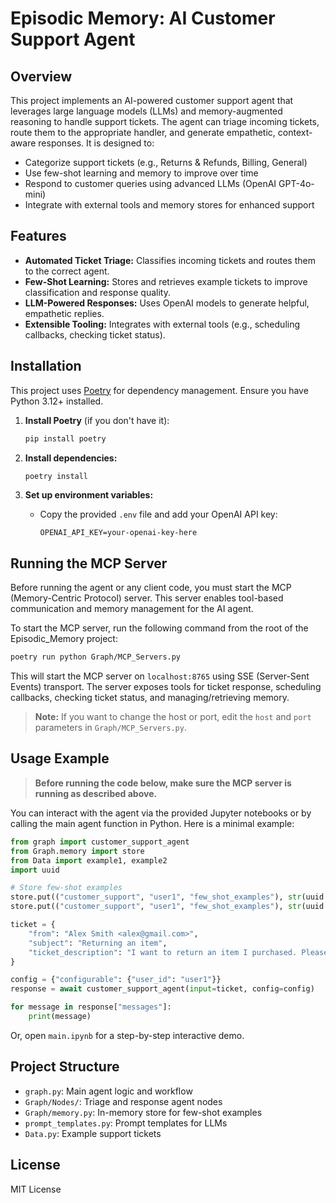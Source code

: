# Episodic Memory: AI Customer Support Agent

## Overview

This project implements an AI-powered customer support agent that leverages large language models (LLMs) and memory-augmented reasoning to handle support tickets. The agent can triage incoming tickets, route them to the appropriate handler, and generate empathetic, context-aware responses. It is designed to:

- Categorize support tickets (e.g., Returns & Refunds, Billing, General)
- Use few-shot learning and memory to improve over time
- Respond to customer queries using advanced LLMs (OpenAI GPT-4o-mini)
- Integrate with external tools and memory stores for enhanced support

## Features
- **Automated Ticket Triage:** Classifies incoming tickets and routes them to the correct agent.
- **Few-Shot Learning:** Stores and retrieves example tickets to improve classification and response quality.
- **LLM-Powered Responses:** Uses OpenAI models to generate helpful, empathetic replies.
- **Extensible Tooling:** Integrates with external tools (e.g., scheduling callbacks, checking ticket status).

## Installation

This project uses [Poetry](https://python-poetry.org/) for dependency management. Ensure you have Python 3.12+ installed.

1. **Install Poetry** (if you don't have it):
   ```bash
   pip install poetry
   ```

2. **Install dependencies:**
   ```bash
   poetry install
   ```

3. **Set up environment variables:**
   - Copy the provided `.env` file and add your OpenAI API key:
     ```env
     OPENAI_API_KEY=your-openai-key-here
     ```

## Running the MCP Server

Before running the agent or any client code, you must start the MCP (Memory-Centric Protocol) server. This server enables tool-based communication and memory management for the AI agent.

To start the MCP server, run the following command from the root of the Episodic_Memory project:

```bash
poetry run python Graph/MCP_Servers.py
```

This will start the MCP server on `localhost:8765` using SSE (Server-Sent Events) transport. The server exposes tools for ticket response, scheduling callbacks, checking ticket status, and managing/retrieving memory.

> **Note:** If you want to change the host or port, edit the `host` and `port` parameters in `Graph/MCP_Servers.py`.

## Usage Example

> **Before running the code below, make sure the MCP server is running as described above.**

You can interact with the agent via the provided Jupyter notebooks or by calling the main agent function in Python. Here is a minimal example:

```python
from graph import customer_support_agent
from Graph.memory import store
from Data import example1, example2
import uuid

# Store few-shot examples
store.put(("customer_support", "user1", "few_shot_examples"), str(uuid.uuid4()), example1)
store.put(("customer_support", "user1", "few_shot_examples"), str(uuid.uuid4()), example2)

ticket = {
    "from": "Alex Smith <alex@gmail.com>",
    "subject": "Returning an item",
    "ticket_description": "I want to return an item I purchased. Please advise."
}

config = {"configurable": {"user_id": "user1"}}
response = await customer_support_agent(input=ticket, config=config)

for message in response["messages"]:
    print(message)
```

Or, open `main.ipynb` for a step-by-step interactive demo.

## Project Structure
- `graph.py`: Main agent logic and workflow
- `Graph/Nodes/`: Triage and response agent nodes
- `Graph/memory.py`: In-memory store for few-shot examples
- `prompt_templates.py`: Prompt templates for LLMs
- `Data.py`: Example support tickets

## License
MIT License 